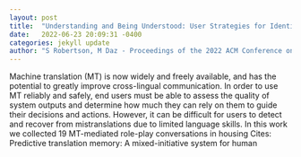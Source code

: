 ```yaml
---
layout: post
title:  "Understanding and Being Understood: User Strategies for Identifying and Recovering From Mistranslations in Machine Translation-Mediated Chat"
date:   2022-06-23 20:09:31 -0400
categories: jekyll update
author: "S Robertson, M Daz - Proceedings of the 2022 ACM Conference on Fairness , 2022"
---
```

Machine translation (MT) is now widely and freely available, and has the potential to greatly improve cross-lingual communication. In order to use MT reliably and safely, end users must be able to assess the quality of system outputs and determine how much they can rely on them to guide their decisions and actions. However, it can be difficult for users to detect and recover from mistranslations due to limited language skills. In this work we collected 19 MT-mediated role-play conversations in housing 
Cites: Predictive translation memory: A mixed-initiative system for human